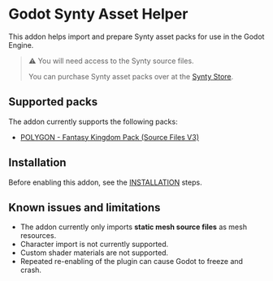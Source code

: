 # Godot Synty Asset Helper

This addon helps import and prepare Synty asset packs for use in the Godot Engine.

> ⚠️ You will need access to the Synty source files. 
> 
> You can purchase Synty asset packs over at the [Synty Store](https://syntystore.com).

## Supported packs

The addon currently supports the following packs:

* [POLYGON - Fantasy Kingdom Pack (Source Files V3)](https://syntystore.com/products/polygon-fantasy-kingdom)

## Installation

Before enabling this addon, see the [INSTALLATION](addons/godot_synty_asset_helper/INSTALLATION.md) steps.

## Known issues and limitations

- The addon currently only imports **static mesh source files** as mesh resources.
- Character import is not currently supported.
- Custom shader materials are not supported.
- Repeated re-enabling of the plugin can cause Godot to freeze and crash.
